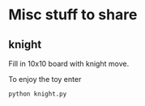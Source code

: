 # Misc stuff to share

## knight

Fill in 10x10 board with knight move.

To enjoy the toy enter

```
python knight.py
```
